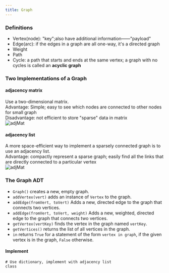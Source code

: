 ```yaml
---
title: Graph
---
```


### Definitions    

+ Vertex(node): "key";also have additional information——"payload"
+ Edge(arc): if the edges in a graph are all one-way, it's a directed graph
+ Weight
+ Path
+ Cycle: a path that starts and ends at the same vertex; a graph with no cycles is called an **acyclic graph**


### Two Implementations of a Graph
#### adjacency matrix
Use a two-dimensional matrix.    
Advantage: Simple; easy to see which nodes are connected to other nodes for small graph    
Disadvantage: not efficient to store "sparse" data in matrix    
![adjMat](/assets/blog/20140828_adjMat.png)    

#### adjacency list
A more space-efficient way to implement a sparsely connected graph is to use an adjacency list.    
Advantage: compactly represent a sparse graph; easily find all the links that are directly connected to a particular vertex    
![adjMat](/assets/blog/20140828_adjlist.png)    


### The Graph ADT
+ `Graph()` creates a new, empty graph.
+ `addVertex(vert)` adds an instance of `Vertex` to the graph.
+ `addEdge(fromVert, toVert)` Adds a new, directed edge to the graph that connects two vertices.
+ `addEdge(fromVert, toVert, weight)` Adds a new, weighted, directed edge to the graph that connects two vertices.
+ `getVertex(vertKey)` finds the vertex in the graph named `vertKey`.
+ `getVertices()` returns the list of all vertices in the graph.
+ `in` returns `True` for a statement of the form `vertex in graph`, if the given vertex is in the graph, `False` otherwise.

#### Implement
    # Use dictionary, implement with adjacency list
    class































